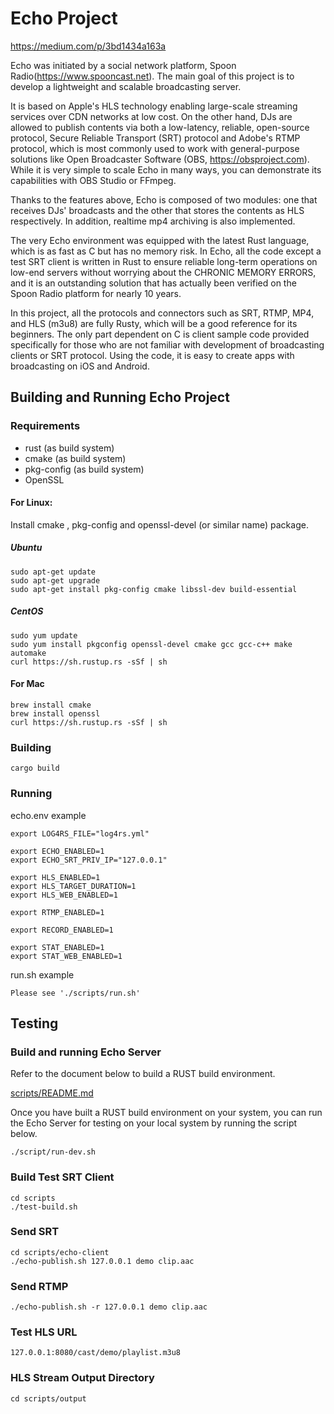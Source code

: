 # Echo Project

https://medium.com/p/3bd1434a163a

Echo was initiated by a social network platform, Spoon Radio(https://www.spooncast.net). The main goal of this project is to develop a lightweight and scalable broadcasting server. 

It is based on Apple's HLS technology enabling large-scale streaming services over CDN networks at low cost. On the other hand, DJs are allowed to publish contents via both a low-latency, reliable, open-source protocol, Secure Reliable Transport (SRT) protocol and Adobe's RTMP protocol, which is most commonly used to work with general-purpose solutions like Open Broadcaster Software (OBS, https://obsproject.com). While it is very simple to scale Echo in many ways, you can demonstrate its capabilities with OBS Studio or FFmpeg.

Thanks to the features above, Echo is composed of two modules: one that receives DJs' broadcasts and the other that stores the contents as HLS respectively. In addition, realtime mp4 archiving is also implemented.

The very Echo environment was equipped with the latest Rust language, which is as fast as C but has no memory risk. In Echo, all the code except a test SRT client is written in Rust to ensure reliable long-term operations on low-end servers without worrying about the CHRONIC MEMORY ERRORS, and it is an outstanding solution that has actually been verified on the Spoon Radio platform for nearly 10 years.

In this project, all the protocols and connectors such as SRT, RTMP, MP4, and HLS (m3u8) are fully Rusty, which will be a good reference for its beginners. The only part dependent on C is client sample code provided specifically for those who are not familiar with development of broadcasting clients or SRT protocol. Using the code, it is easy to create apps with broadcasting on iOS and Android.

## Building and Running Echo Project

### Requirements

* rust (as build system)
* cmake (as build system)
* pkg-config (as build system)
* OpenSSL

#### For Linux:

Install cmake ,  pkg-config and openssl-devel (or similar name) package.

##### Ubuntu

```
sudo apt-get update
sudo apt-get upgrade
sudo apt-get install pkg-config cmake libssl-dev build-essential
```

##### CentOS

```
sudo yum update
sudo yum install pkgconfig openssl-devel cmake gcc gcc-c++ make automake
curl https://sh.rustup.rs -sSf | sh
```

#### For Mac

```
brew install cmake
brew install openssl
curl https://sh.rustup.rs -sSf | sh
```

### Building

```
cargo build
```

### Running

echo.env example
```
export LOG4RS_FILE="log4rs.yml"

export ECHO_ENABLED=1
export ECHO_SRT_PRIV_IP="127.0.0.1"

export HLS_ENABLED=1
export HLS_TARGET_DURATION=1
export HLS_WEB_ENABLED=1

export RTMP_ENABLED=1

export RECORD_ENABLED=1

export STAT_ENABLED=1
export STAT_WEB_ENABLED=1

```

run.sh example
```
Please see './scripts/run.sh'
```


## Testing

### Build and running Echo Server

Refer to the document below to build a RUST build environment.

[scripts/README.md](scripts/README.md)

Once you have built a RUST build environment on your system, you can run the Echo Server for testing on your local system by running the script below.
```
./script/run-dev.sh
```

### Build Test SRT Client
```
cd scripts
./test-build.sh
```

### Send SRT
```
cd scripts/echo-client 
./echo-publish.sh 127.0.0.1 demo clip.aac 
```

### Send RTMP
```
./echo-publish.sh -r 127.0.0.1 demo clip.aac 
```

### Test HLS URL
```
127.0.0.1:8080/cast/demo/playlist.m3u8
```

### HLS Stream Output Directory
```
cd scripts/output
```
